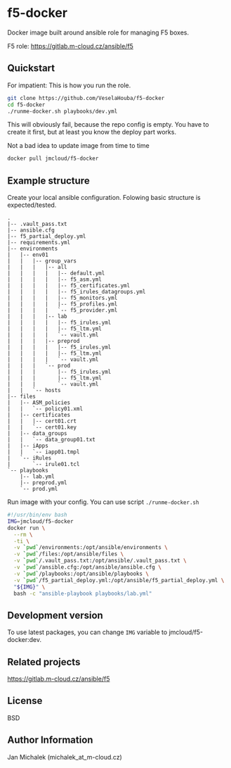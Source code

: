 # f5-docker

Docker image built around ansible role for managing F5 boxes.

F5 role: <https://gitlab.m-cloud.cz/ansible/f5>

## Quickstart

For impatient: This is how you run the role.

```BASH
git clone https://github.com/VeselaHouba/f5-docker
cd f5-docker
./runme-docker.sh playbooks/dev.yml
```

This will obviously fail, because the repo config is empty. You have to create it first, but at least you know the deploy part works.

Not a bad idea to update image from time to time
```BASH
docker pull jmcloud/f5-docker
```

## Example structure
Create your local ansible configuration. Folowing basic structure is expected/tested.


```NONE
.
|-- .vault_pass.txt
|-- ansible.cfg
|-- f5_partial_deploy.yml
|-- requirements.yml
|-- environments
|   |-- env01
|   |   |-- group_vars
|   |   |   |-- all
|   |   |   |   |-- default.yml
|   |   |   |   |-- f5_asm.yml
|   |   |   |   |-- f5_certificates.yml
|   |   |   |   |-- f5_irules_datagroups.yml
|   |   |   |   |-- f5_monitors.yml
|   |   |   |   |-- f5_profiles.yml
|   |   |   |   `-- f5_provider.yml
|   |   |   |-- lab
|   |   |   |   |-- f5_irules.yml
|   |   |   |   |-- f5_ltm.yml
|   |   |   |   `-- vault.yml
|   |   |   |-- preprod
|   |   |   |   |-- f5_irules.yml
|   |   |   |   |-- f5_ltm.yml
|   |   |   |   `-- vault.yml
|   |   |   `-- prod
|   |   |       |-- f5_irules.yml
|   |   |       |-- f5_ltm.yml
|   |   |       `-- vault.yml
|   |   `-- hosts
|-- files
|   |-- ASM_policies
|   |   `-- policy01.xml
|   |-- certificates
|   |   |-- cert01.crt
|   |   `-- cert01.key
|   |-- data_groups
|   |   `-- data_group01.txt
|   |-- iApps
|   |   `-- iapp01.tmpl
|   `-- iRules
|       `-- irule01.tcl
`-- playbooks
    |-- lab.yml
    |-- preprod.yml
    `-- prod.yml
```

Run image with your config. You can use script `./runme-docker.sh`

```BASH
#!/usr/bin/env bash
IMG=jmcloud/f5-docker
docker run \
  --rm \
  -ti \
  -v `pwd`/environments:/opt/ansible/environments \
  -v `pwd`/files:/opt/ansible/files \
  -v `pwd`/.vault_pass.txt:/opt/ansible/.vault_pass.txt \
  -v `pwd`/ansible.cfg:/opt/ansible/ansible.cfg \
  -v `pwd`/playbooks:/opt/ansible/playbooks \
  -v `pwd`/f5_partial_deploy.yml:/opt/ansible/f5_partial_deploy.yml \
  "${IMG}" \
  bash -c "ansible-playbook playbooks/lab.yml"
```

## Development version
To use latest packages, you can change `IMG` variable to jmcloud/f5-docker:dev.

## Related projects
<https://gitlab.m-cloud.cz/ansible/f5>

## License

BSD

## Author Information

Jan Michalek (michalek_at_m-cloud.cz)
